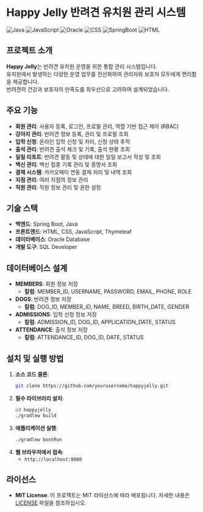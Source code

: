 # Happy Jelly 반려견 유치원 관리 시스템

<div>
    <img src="https://img.shields.io/badge/Java-21.0.3-red.svg" alt="Java">
    <img src="https://img.shields.io/badge/JavaScript-1.5-yellow.svg" alt="JavaScript">  
    <img src="https://img.shields.io/badge/Oracle-19c-green.svg" alt="Oracle">  
    <img src="https://img.shields.io/badge/CSS-3-blue.svg" alt="CSS">
    <img src="https://img.shields.io/badge/SpringBoot-3.2.5-purple.svg" alt="SpringBoot">
    <img src="https://img.shields.io/badge/HTML5-gray.svg" alt="HTML">
</div>


## 프로젝트 소개

**Happy Jelly**는 반려견 유치원 운영을 위한 통합 관리 시스템입니다. <br>
유치원에서 발생하는 다양한 운영 업무를 전산화하여 관리자와 보호자 모두에게 편리함을 제공합니다. <br>
반려견의 건강과 보호자의 만족도를 최우선으로 고려하여 설계되었습니다.

## 주요 기능

- **회원 관리**: 사용자 등록, 로그인, 프로필 관리, 역할 기반 접근 제어 (RBAC)
- **강아지 관리**: 반려견 정보 등록, 관리 및 프로필 조회
- **입학 신청**: 온라인 입학 신청 및 처리, 신청 상태 추적
- **출석 관리**: 반려견 출석 체크 및 기록, 출석 현황 조회
- **일일 리포트**: 반려견 활동 및 상태에 대한 일일 보고서 작성 및 조회
- **백신 관리**: 백신 접종 기록 관리 및 증명서 조회
- **결제 시스템**: 카카오페이 연동 결제 처리 및 내역 조회
- **지점 관리**: 여러 지점의 정보 관리
- **직원 관리**: 직원 정보 관리 및 권한 설정

## 기술 스택

- **백엔드**: Spring Boot, Java
- **프론트엔드**: HTML, CSS, JavaScript, Thymeleaf
- **데이터베이스**: Oracle Database
- **개발 도구**: SQL Developer

## 데이터베이스 설계

- **MEMBERS**: 회원 정보 저장
  - **칼럼**: MEMBER_ID, USERNAME, PASSWORD, EMAIL, PHONE, ROLE
- **DOGS**: 반려견 정보 저장
  - **칼럼**: DOG_ID, MEMBER_ID, NAME, BREED, BIRTH_DATE, GENDER
- **ADMISSIONS**: 입학 신청 정보 저장
  - **칼럼**: ADMISSION_ID, DOG_ID, APPLICATION_DATE, STATUS
- **ATTENDANCE**: 출석 정보 저장
  - **칼럼**: ATTENDANCE_ID, DOG_ID, DATE, STATUS

## 설치 및 실행 방법

1. **소스 코드 클론**: 
   ```bash
   git clone https://github.com/yourusername/happyjelly.git
   ```
2. **필수 라이브러리 설치**:
   ```bash
   cd happyjelly
   ./gradlew build
   ```
3. **애플리케이션 실행**:
   ```bash
   ./gradlew bootRun
   ```
4. **웹 브라우저에서 접속**:
   - `http://localhost:8080`

## 라이선스

- **MIT License**: 이 프로젝트는 MIT 라이선스에 따라 배포됩니다. 자세한 내용은 [LICENSE](LICENSE) 파일을 참조하십시오.
